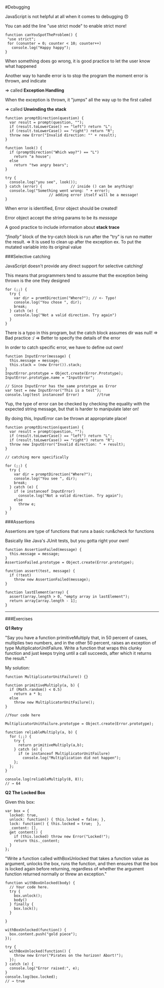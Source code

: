 #Debugging

JavaScript is not helpful at all when it comes to debugging :angry:

You can add the line "use strict mode" to enable strict more!

 ```
function canYouSpotTheProblem() {
  "use strict";
  for (conunter = 0; counter < 10; counter++)
    console.log("Happy happy");
}
```

When something does go wrong, it is good practice to let the user know
what happened

Another way to handle error is to stop the program the moment error is thrown,
and indicate

   => called **Exception Handling**

When the exception is thrown, it "jumps" all the way up to the first called

   => called **Unwinding the stack**



```
function promptDirection(question) {
  var result = prompt(question, "");
  if (result.toLowerCase() == "left") return "L";
  if (result.toLowerCase() == "right") return "R";
  throw new Error("Invalid direction: "" + result);
}

function look() {
  if (promptDirection("Which way?") == "L")
    return "a house";
  else
    return "two angry bears";
}

try {
  console.log("you see", look());
} catch (error) {             // inside () can be anything!
  console.log("Something went wrong: " + error);
                    // adding error itself will be a message!
}
```


When error is identified, Error object should be created!

Error object accept the string params to be its *message*

A good practice to include information about **stack trace**

*"finally"* block of the try-catch block is run after the "try" is run no matter
the result.
  => It is used to clean up after the exception
  ex. To put the mutated variable into its original value


###Selective catching

JavaScript doesn't provide any direct support for selective catching!

This means that programmers tend to assume that the exception being thrown
is the one they designed

```
for (;;) {
  try {
    var dir = promtDirection("Where?"); // <- Typo!
    console.log("You chose ", dir);
    break;
  } catch (e) {
    console.log("Not a valid direction. Try again")
  }
}
```

There is a typo in this program, but the catch block assumes dir was null!
=> Bad practice :/
=> Better to specify the details of the error


In order to catch specific error, we have to define out own!
```
function InputError(message) {
  this.message = message;
  this.stack = (new Error()).stack;
}
InputError.prototype = Object.create(Error.Prototype);
InputError.prototype.name = "InputError";

// Since InputError has the same prototype as Error
var test = new InputError("This is a test");
console.log(test instanceof Error)        //true
```

Yup, the type of error can be checked by checking the equality with the
expected string message, but that is harder to manipulate later on!

By doing this, InputError can be thrown at appropriate place!

```
function promptDirection(question) {
  var result = prompt(question, "");
  if (result.toLowerCase() == "left") return "L";
  if (result.toLowerCase() == "right") return "R";
  throw new InputError("Invalid direction: " + result);
}

// catching more specifically

for (;;) {
  try {
    var dir = promptDirection("Where?");
    console.log("You see ", dir);
    break;
  } catch (e) {
    if (e instanceof InputError)
      console.log("Not a valid direction. Try again");
    else
      throw e;
  }
}
```

###Assertions

Assertions are type of functions that runs a basic run&check for functions

Basically like Java's JUnit tests, but you gotta right your own!

```
function AssertionFailed(message) {
  this.message = message;
}
AssertionFailed.prototype = Object.create(Error.prototype);

function assert(test, message) {
  if (!test)
    throw new AssertionFailed(message);
}

function lastElement(array) {
  assert(array.length > 0, "empty array in lastElement");
  return array[array.length - 1];
}
```



---------------------------------------------------

###Exercises

**Q1 Retry**

"Say you have a function primitiveMultiply that, in 50 percent of cases, multiplies two numbers, and in the other 50 percent, raises an exception of type MultiplicatorUnitFailure. Write a function that wraps this clunky function and just keeps trying until a call succeeds, after which it returns the result."

My solution:
```
function MultiplicatorUnitFailure() {}

function primitiveMultiply(a, b) {
  if (Math.random() < 0.5)
    return a * b;
  else
    throw new MultiplicatorUnitFailure();
}

//Your code here

MultiplicatorUnitFailure.prototype = Object.create(Error.prototype);

function reliableMultiply(a, b) {
  for (;;) {
    try {
      return primitiveMultiply(a,b);
    } catch (e) {
      if (e instanceof MultiplicatorUnitFailure)
      	console.log("Multiplication did not happen");
    };
  };
}

console.log(reliableMultiply(8, 8));
// → 64
```


**Q2 The Locked Box**

Given this box:
```
var box = {
  locked: true,
  unlock: function() { this.locked = false; },
  lock: function() { this.locked = true;  },
  _content: [],
  get content() {
    if (this.locked) throw new Error("Locked!");
    return this._content;
  }
};
```

"Write a function called withBoxUnlocked that takes a function value as argument, unlocks the box, runs the function, and then ensures that the box is locked again before returning, regardless of whether the argument function returned normally or threw an exception."

```
function withBoxUnlocked(body) {
  // Your code here.
  try {
    box.unlock();
    body()
  } finally {
    box.lock();
  }

}

withBoxUnlocked(function() {
  box.content.push("gold piece");
});

try {
  withBoxUnlocked(function() {
    throw new Error("Pirates on the horizon! Abort!");
  });
} catch (e) {
  console.log("Error raised:", e);
}
console.log(box.locked);
// → true
```
